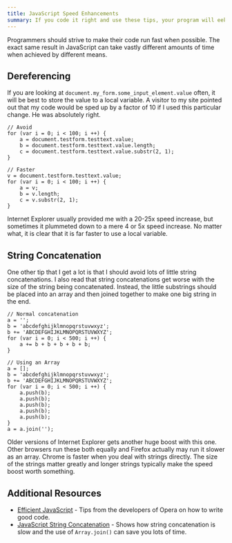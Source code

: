 ```yaml
---
title: JavaScript Speed Enhancements
summary: If you code it right and use these tips, your program will eek out the last drop of speed from the browser.
---
```


Programmers should strive to make their code run fast when possible.  The exact same result in JavaScript can take vastly different amounts of time when achieved by different means.


Dereferencing
-------------

If you are looking at `document.my_form.some_input_element.value` often, it will be best to store the value to a local variable.  A visitor to my site pointed out that my code would be sped up by a factor of 10 if I used this particular change.  He was absolutely right.

    // Avoid
    for (var i = 0; i < 100; i ++) {
        a = document.testform.testtext.value;
        b = document.testform.testtext.value.length;
        c = document.testform.testtext.value.substr(2, 1);
    }

    // Faster
    v = document.testform.testtext.value;
    for (var i = 0; i < 100; i ++) {
        a = v;
        b = v.length;
        c = v.substr(2, 1);
    }

Internet Explorer usually provided me with a 20-25x speed increase, but sometimes it plummeted down to a mere 4 or 5x speed increase.  No matter what, it is clear that it is far faster to use a local variable.


String Concatenation
--------------------

One other tip that I get a lot is that I should avoid lots of little string concatenations.  I also read that string concatenations get worse with the size of the string being concatenated.  Instead, the little substrings should be placed into an array and then joined together to make one big string in the end.

    // Normal concatenation
    a = '';
    b = 'abcdefghijklmnopqrstuvwxyz';
    b += 'ABCDEFGHIJKLMNOPQRSTUVWXYZ';
    for (var i = 0; i < 500; i ++) {
        a += b + b + b + b + b;
    }

    // Using an Array
    a = [];
    b = 'abcdefghijklmnopqrstuvwxyz';
    b += 'ABCDEFGHIJKLMNOPQRSTUVWXYZ';
    for (var i = 0; i < 500; i ++) {
        a.push(b);
        a.push(b);
        a.push(b);
        a.push(b);
        a.push(b);
    }
    a = a.join('');

Older versions of Internet Explorer gets another huge boost with this one.  Other browsers run these both equally and Firefox actually may run it slower as an array.  Chrome is faster when you deal with strings directly.  The size of the strings matter greatly and longer strings typically make the speed boost worth something.


Additional Resources
--------------------

* [Efficient JavaScript](http://dev.opera.com/articles/view/efficient-javascript/) - Tips from the developers of Opera on how to write good code.
* [JavaScript String Concatenation](https://tecnocode.co.uk/2006/11/25/javascript-string-concatenation/) - Shows how string concatenation is slow and the use of `Array.join()` can save you lots of time.
